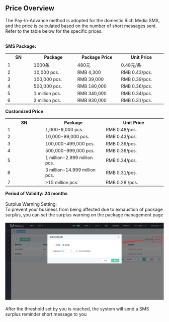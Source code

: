 ## Price Overview<br>
The Pay-In-Advance method is adopted for the domestic Rich Media SMS, and the price is calculated based on the number of short messages sent. Refer to the table below for the specific prices.<br><br>

**SMS Package:**<br>
<table>
     <tr align="center">
        <th width="200">SN</th>
        <th width="300">Package</th>
        <th width="300">Package Price</th>
        <th width="300">Unit Price</th>
     </tr>
     <tr>
         <td>1</td>
         <td>1000条</td>
         <td>480元</td>
         <td>0.48元/条</td>
      </tr>
      <tr>
         <td>2</td>
         <td>10,000 pcs.</td>
         <td>RMB 4,300</td>
         <td>RMB 0.43/pcs.</td>
      </tr>
      <tr>
         <td>3</td>
         <td>100,000 pcs.</td>
         <td>RMB 39,000</td>
         <td>RMB 0.39/pcs.</td>
      </tr>
      <tr>
         <td>4</td>
         <td>500,000 pcs.</td>
         <td>RMB 180,000</td>
         <td>RMB 0.36/pcs.</td>
      </tr>
      <tr>
         <td>5</td>
         <td>1 million pcs.</td>
         <td>RMB 340,000</td>
         <td>RMB 0.34/pcs.</td>
      </tr>
      <tr>
         <td>6</td>
         <td>3 million pcs.</td>
         <td>RMB 930,000</td>
         <td>RMB 0.31/pcs.</td>
      </tr>
</table>

**Customized Price**<br>
<table>
     <tr align="center">
        <th width="200">SN</th>
        <th width="300">Package</th>
        <th width="300">Unit Price</th>
     </tr>
      <tr>
         <td>1</td>
         <td>1,000-9,000 pcs.</td>
         <td>RMB 0.48/pcs.</td>
      </tr>
      <tr>
         <td>2</td>
         <td>10,000-99,000 pcs.</td>
         <td>RMB 0.43/pcs.</td>
      </tr>
      <tr>
         <td>3</td>
         <td>100,000-499,000 pcs.</td>
         <td>RMB 0.39/pcs.</td>
      </tr>
      <tr>
         <td>4</td>
         <td>500,000-999,000 pcs.</td>
         <td>RMB 0.36/pcs.</td>
      </tr>
      <tr>
         <td>5</td>
         <td>1 million-2.999 million pcs.</td>
         <td>RMB 0.34/pcs.</td>
      </tr>
      <tr>
         <td>6</td>
         <td>3 million-14.999 million pcs.</td>
         <td>RMB 0.31/pcs.</td>
      </tr>
      <tr>
         <td>7</td>
         <td>>15 million pcs.</td>
         <td>RMB 0.28   /pcs.</td>
      </tr>
</table>

**Period of Validity: 24 months**<br><br>
Surplus Warning Setting:<br>
To prevent your business from being affected due to exhaustion of package surplus, you can set the surplus warning on the package management page<br><br>
![预警设置](../../../../image/Cloud-Communication/Rich-Media-SMS/rms-002.png)<br><br>
After the threshold set by you is reached, the system will send a SMS surplus reminder short message to you
